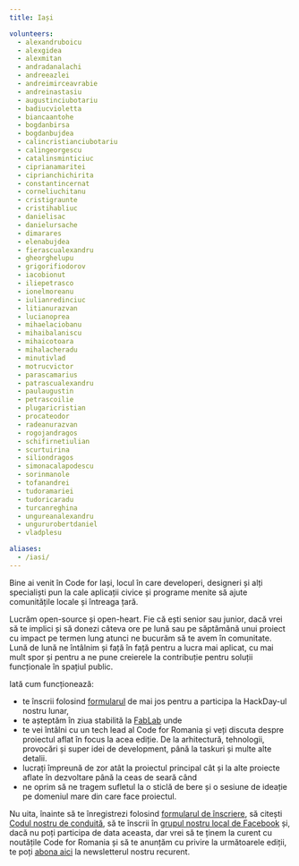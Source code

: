 ```yaml
---
title: Iași

volunteers:
  - alexandruboicu
  - alexgidea
  - alexmitan
  - andradanalachi
  - andreeazlei
  - andreimirceavrabie
  - andreinastasiu
  - augustinciubotariu
  - badiucvioletta
  - biancaantohe
  - bogdanbirsa
  - bogdanbujdea
  - calincristianciubotariu
  - calingeorgescu
  - catalinsminticiuc
  - ciprianamaritei
  - ciprianchichirita
  - constantincernat
  - corneliuchitanu
  - cristigraunte
  - cristihabliuc
  - danielisac
  - danielursache
  - dimarares
  - elenabujdea
  - fierascualexandru
  - gheorghelupu
  - grigorifiodorov
  - iacobionut
  - iliepetrasco
  - ionelmoreanu
  - iulianredinciuc
  - litianurazvan
  - lucianoprea
  - mihaelaciobanu
  - mihaibalaniscu
  - mihaicotoara
  - mihalacheradu
  - minutivlad
  - motrucvictor
  - parascamarius
  - patrascualexandru
  - paulaugustin
  - petrascoilie
  - plugaricristian
  - procateodor
  - radeanurazvan
  - rogojandragos
  - schifirnetiulian
  - scurtuirina
  - siliondragos
  - simonacalapodescu
  - sorinmanole
  - tofanandrei
  - tudoramariei
  - tudoricaradu
  - turcanreghina
  - ungureanalexandru
  - ungururobertdaniel
  - vladplesu

aliases:
  - /iasi/
---
```


Bine ai venit în Code for Iași, locul în care developeri, designeri și alți specialiști pun la cale aplicații civice și programe menite să ajute comunitățile locale și întreaga țară.

Lucrăm open-source și open-heart. Fie că ești senior sau junior, dacă vrei să te implici și să donezi câteva ore pe lună sau pe săptămână unui proiect cu impact pe termen lung atunci ne bucurăm să te avem în comunitate. Lună de lună ne întâlnim și față în față pentru a lucra mai aplicat, cu mai mult spor și pentru a ne pune creierele la contribuție pentru soluții funcționale în spațiul public. 

Iată cum funcționează: 

* te înscrii folosind [formularul](https://tfsg.code4.ro/ro/hackday/) de mai jos pentru a participa la HackDay-ul nostru lunar, 
* te așteptăm în ziua stabilită la [FabLab](https://goo.gl/maps/9se1K2J6yaEWubyt8) unde
* te vei întâlni cu un tech lead al Code for Romania și veți discuta despre proiectul aflat în focus la acea ediție. De la arhitectură, tehnologii, provocări și super idei de development, până la taskuri și multe alte detalii. 
* lucrați împreună de zor atât la proiectul principal cât și la alte proiecte aflate în dezvoltare până la ceas de seară când 
* ne oprim să ne tragem sufletul la o sticlă de bere și o sesiune de ideație pe domeniul mare din care face proiectul. 

Nu uita, înainte să te înregistrezi folosind [formularul de înscriere](https://tfsg.code4.ro/ro/hackday/), să citești [Codul nostru de conduită](https://code4.ro/ro/codul-de-conduita/), să te înscrii în [grupul nostru local de Facebook](https://www.facebook.com/pg/code4romania/groups/?ref=page_internal) și, dacă nu poți participa de data aceasta, dar vrei să te ținem la curent cu noutățile Code for Romania și să te anunțăm cu privire la următoarele ediții, te poți [abona aici](https://code4.us13.list-manage.com/subscribe?u=1bcbbbff5fbab7429738442f5&id=cb38ce1e2a) la newsletterul nostru recurent. 

